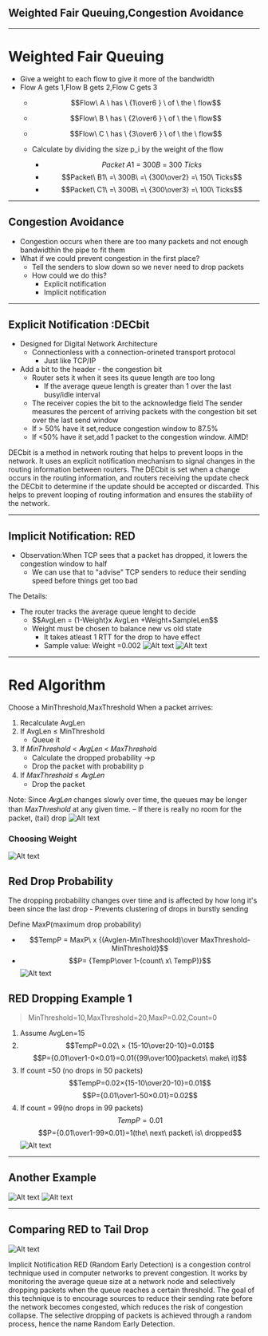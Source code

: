 
## Weighted Fair Queuing,Congestion Avoidance
---
# Weighted Fair Queuing
- Give a weight to each flow to give it more of the bandwidth
- Flow A gets 1,Flow B gets 2,Flow C gets 3
	- $$Flow\ A \ has \ {1\over6 } \ of \ the \ flow$$
	- $$Flow\ B \ has \ {2\over6 } \ of \ the \ flow$$
	- $$Flow\ C \ has \ {3\over6 } \ of \ the \ flow$$

	- Calculate by dividing the size p_i by the weight of the flow
		- $$Packet\ A1\ =\ 300B\ =\ 300\ Ticks$$
		- $$Packet\ B1\ =\ 300B\ =\ {300\over2} =\ 150\ Ticks$$
		- $$Packet\ C1\ =\ 300B\ =\ {300\over3} =\ 100\ Ticks$$
---
## Congestion Avoidance
- Congestion occurs when there are too many packets and not enough bandwidthin the pipe to fit them
-  What if we could prevent congestion in the first place?
	- Tell the senders to slow down so we never need to drop packets
	- How could we do this?
		- Explicit notification
		- Implicit notification
---
## Explicit Notification :DECbit
- Designed  for Digital Network Architecture
	- Connectionless with a connection-orineted transport protocol
		- Just like TCP/IP
- Add a bit to the header - the congestion bit
	- Router sets it when it sees its queue length are too long
		- If the average queue length is greater than 1 over the last busy/idle interval
	- The receiver copies the bit to the acknowledge field
The sender measures the percent of arriving packets with the congestion bit set over the last send window
   - If > 50% have it set,reduce congestion window to 87.5%
   - If <50% have it set,add 1 packet to the congestion window. AIMD!


DECbit is a method in network routing that helps to prevent loops in the network. It uses an explicit notification mechanism to signal changes in the routing information between routers. The DECbit is set when a change occurs in the routing information, and routers receiving the update check the DECbit to determine if the update should be accepted or discarded. This helps to prevent looping of routing information and ensures the stability of the network.

---
## Implicit Notification: RED
- Observation:When TCP sees that a packet has dropped, it lowers the congestion window to half
	- We can use that to "advise" TCP senders to reduce their sending speed before things get too bad

The Details:
- The router tracks the average queue lenght to decide
	- $$AvgLen = (1-Weight}x AvgLen +Weight+SampleLen$$
	- Weight must be chosen to balance new vs old state
		- It takes atleast 1 RTT for the drop to have effect
		- Sample value: Weight =0.002
![Alt text](IMAGES/Pasted%20image%2020230205115613.png)
![Alt text](IMAGES/Pasted%20image%2020230205120536.png)

---
# Red Algorithm
Choose a MinThreshold,MaxThreshold
When a packet arrives:
1. Recalculate AvgLen
2. If AvgLen ≤ MinThreshold
	- Queue it
3. If 𝑀𝑖𝑛𝑇ℎ𝑟𝑒𝑠ℎ𝑜𝑙𝑑 < 𝐴𝑣𝑔𝐿𝑒𝑛 < 𝑀𝑎𝑥𝑇ℎ𝑟𝑒𝑠ℎ𝑜𝑙d
	- Calculate the dropped probability      ->p
	- Drop the packet with probability p
4. If 𝑀𝑎𝑥𝑇ℎ𝑟𝑒𝑠ℎ𝑜𝑙𝑑 ≤ 𝐴𝑣𝑔𝐿𝑒𝑛
	- Drop the packet

Note: Since 𝐴𝑣𝑔𝐿𝑒𝑛 changes slowly over time, the queues may be longer than 𝑀𝑎𝑥𝑇ℎ𝑟𝑒𝑠ℎ𝑜𝑙𝑑 at any given time. – If there is really no room for the packet, (tail) drop ![Alt text](IMAGES/Pasted%20image%2020230205120803.png)

### Choosing Weight
![Alt text](IMAGES/Pasted%20image%2020230205120844.png)

## Red Drop Probability
The dropping probability changes over time and is affected by how long it's been since the last drop
	- Prevents clustering of drops in burstly sending

Define MaxP(maximum drop probability)
- $$TempP = MaxP\ x {(Avglen-MinThreshoold)\over MaxThreshold-MinThreshold}$$
- $$P= {TempP\over 1-(count\ x\ TempP)}$$
![Alt text](IMAGES/Pasted%20image%2020230205121134.png)

## RED Dropping Example 1
>MinThreshold=10,MaxThreshold=20,MaxP=0.02,Count=0
1. Assume AvgLen=15
2. $$TempP=0.02\ × {15-10\over20-10}=0.01$$
	$$P={0.01\over1-0×0.01}=0.01({99\over100}packets\ make\ it)$$
3. If count =50 (no drops in 50 packets)
	$$TempP=0.02×{15-10\over20-10}=0.01$$
	$$P={0.01\over1-50×0.01}=0.02$$
4. If count = 99(no drops in 99 packets)
$$TempP=0.01$$
$$P={0.01\over1-99×0.01}=1(the\ next\ packet\ is\ dropped$$
![Alt text](IMAGES/Pasted%20image%2020230205121637.png)

---
## Another Example
![Alt text](IMAGES/Pasted%20image%2020230205121704.png)
![Alt text](IMAGES/Pasted%20image%2020230205121711.png)

---
## Comparing RED to Tail Drop

![Alt text](IMAGES/Pasted%20image%2020230205121746.png)

Implicit Notification RED (Random Early Detection) is a congestion control technique used in computer networks to prevent congestion. It works by monitoring the average queue size at a network node and selectively dropping packets when the queue reaches a certain threshold. The goal of this technique is to encourage sources to reduce their sending rate before the network becomes congested, which reduces the risk of congestion collapse. The selective dropping of packets is achieved through a random process, hence the name Random Early Detection.